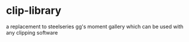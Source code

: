 # clip-library
a replacement to steelseries gg's moment gallery which can be used with any clipping software
